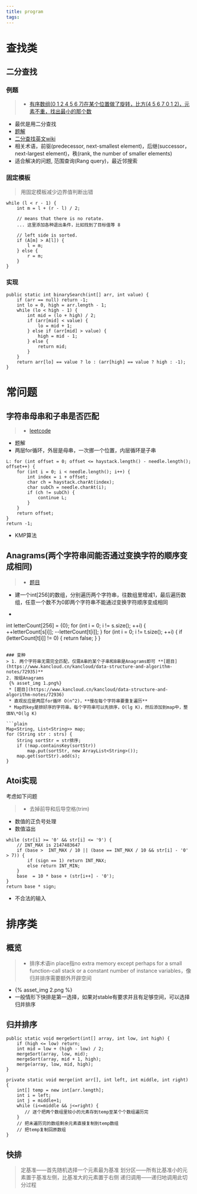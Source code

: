```yaml
---
title: program
tags:
---
```


# 查找类
## 二分查找
### 例题
> * [有序数组(0 1 2 4 5 6 7)在某个位置做了旋转，比方(4 5 6 7 0 1 2)，元素不重，找出最小的那个数](https://leetcode.com/problems/find-minimum-in-rotated-sorted-array/description/)
   * 最优是用二分查找
   * [题解](http://www.cnblogs.com/yuzhangcmu/p/4049030.html)
* [二分查找英文wiki](https://en.wikipedia.org/wiki/Binary_search_algorithm)
* 相关术语，前驱(predecessor, next-smallest element)，后继(successor，next-largest element)，秩(rank, the number of smaller elements)
* 适合解决的问题, 范围查询(Rang query)，最近邻搜索

<!-- more -->

### 固定模板
> 用固定模板减少边界值判断出错
```plain
while (l < r - 1) {
    int m = l + (r - l) / 2;

    // means that there is no rotate.
    ... 这里添加各种退出条件，比如找到了目标值等 8

    // left side is sorted.
    if (A[m] > A[l]) {
        l = m;
    } else {
        r = m;
    }
}
```

### 实现
```plain
public static int binarySearch(int[] arr, int value) {
    if (arr == null) return -1;
    int lo = 0, high = arr.length - 1;
    while (lo < high - 1) {
    	int mid = (lo + high) / 2;
    	if (arr[mid] < value) {
    		lo = mid + 1;
    	} else if (arr[mid] > value) {
    		high = mid - 1;
    	} else {
    		return mid;
    	}
    }
    return arr[lo] == value ? lo : (arr[high] == value ? high : -1);
}
```

# 常问题
## 字符串母串和子串是否匹配
> * [leetcode](https://leetcode.com/problems/implement-strstr/description/)
* 题解
 * 两层for循环，外层是母串，一次挪一个位置，内层循环是子串

```plain
L: for (int offset = 0; offset <= haystack.length() - needle.length(); offset++) {
    for (int i = 0; i < needle.length(); i++) {
    	int index = i + offset;
    	char ch = haystack.charAt(index);
    	char subCh = needle.charAt(i);
    	if (ch != subCh) {
    		continue L;
    	} 
    }
    return offset;
}
return -1;
```
 * KMP算法


## Anagrams(两个字符串间能否通过变换字符的顺序变成相同)
> * [题目](https://www.kancloud.cn/kancloud/data-structure-and-algorithm-notes/72934)
* 建一个int[256]的数组，分别遍历两个字符串，往数组里增减1，最后遍历数组，任意一个数不为0即两个字符串不能通过变换字符顺序变成相同
* ```plain
int letterCount[256] = {0};
for (int i = 0; i != s.size(); ++i) {
    ++letterCount[s[i]];
    --letterCount[t[i]];
}
for (int i = 0; i != t.size(); ++i) {
    if (letterCount[t[i]] != 0) {
        return false;
    }
}
```

### 变种
> 1. 两个字符串无需完全匹配，仅需A串的某个子串和B串是Anagrams即可 **[题目](https://www.kancloud.cn/kancloud/data-structure-and-algorithm-notes/72935)**
2. 按组Anagrams
 {% asset_img 1.png%}
 * [题目](https://www.kancloud.cn/kancloud/data-structure-and-algorithm-notes/72936)
 * 直观反应是两层for循环 O(n^2)，**慢在每个字符串要重复遍历**
 * Map的key是排好序的字符串。每个字符串可以先排序，O(lg K)，然后添加到map中，整体N\*O(lg K)

```plain
Map<String, List<String>> map;
for (String str : strs) {
    String sortStr = str排序;
    if (!map.containsKey(sortStr)) 
        map.put(sortStr, new ArrayList<String>());
    map.get(sortStr).add(s);
}
```


## Atoi实现
考虑如下问题
> * 去掉前导和后导空格(trim)
* 数值的正负号处理
* 数值溢出
```plain
while (str[i] >= '0' && str[i] <= '9') {
    // INT_MAX is 2147483647
    if (base >  INT_MAX / 10 || (base == INT_MAX / 10 && str[i] - '0' > 7)) {
        if (sign == 1) return INT_MAX;
        else return INT_MIN;
    }
    base  = 10 * base + (str[i++] - '0');
}
return base * sign;
```
* 不合法的输入

# 排序类
## 概览
> * 排序术语in place指no extra memory except perhaps for a small function-call stack or a constant number of instance variables，像归并排序需要额外开辟空间
* {% asset_img 2.png %}
* 一般情形下快排是第一选择，如果对stable有要求并且有足够空间，可以选择归并排序

## 归并排序
```plain
public static void mergeSort(int[] array, int low, int high) {
    if (high <= low) return;
    int mid = low + (high - low) / 2;
    mergeSort(array, low, mid);
    mergeSort(array, mid + 1, high);
    merge(array, low, mid, high);
}

private static void merge(int arr[], int left, int middle, int right) {
    int[] temp = new int[arr.length];
    int i = left;     
    int j = middle+1;
    while (i<=middle && j<=right) {
       // 逐个把两个数组里较小的元素存到temp至某个个数组遍历完
    }
    // 把未遍历完的数组剩余元素直接复制到temp数组
    // 把temp复制回原数组
}
```

## 快排
> 定基准——首先随机选择一个元素最为基准
划分区——所有比基准小的元素置于基准左侧，比基准大的元素置于右侧
递归调用——递归地调用此切分过程


